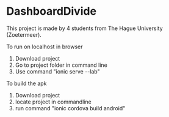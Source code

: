 # DashboardDivide

This project is made by 4 students from The Hague University (Zoetermeer).

To run on localhost in browser
 1. Download project
 2. Go to project folder in command line
 3. Use command "ionic serve --lab"
 
To build the apk
 1. Download project
 2. locate project in commandline
 3. run command "ionic cordova build android"
 
